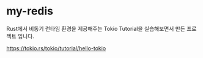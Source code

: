 # my-redis

Rust에서 비동기 런타임 환경을 제공해주는 Tokio Tutorial을 실습해보면서 만든
프로젝트 입니다.

https://tokio.rs/tokio/tutorial/hello-tokio
